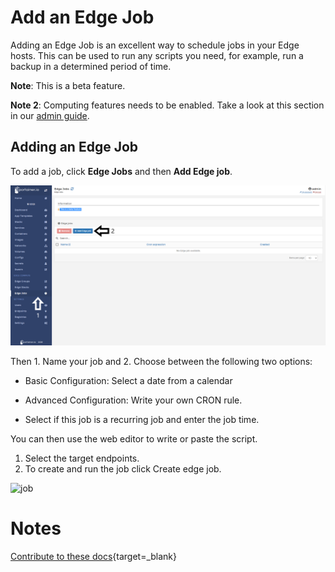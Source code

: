 # Add an Edge Job

Adding an Edge Job is an excellent way to schedule jobs in your Edge hosts. This can be used to run any scripts you need, for example, run a backup in a determined period of time. 

<b>Note</b>: This is a beta feature.

<b>Note 2</b>: Computing features needs to be enabled. Take a look at this section in our [admin guide](/v2.0/settings/edge/#enabling-edge-compute-features).

## Adding an Edge Job

To add a job, click <b>Edge Jobs</b> and then <b>Add Edge job</b>.

![edge](assets/create-1.png)

Then 1. Name your job and 2. Choose between the following two options:

* Basic Configuration: Select a date from a calendar
* Advanced Configuration: Write your own CRON rule.

* Select if this job is a recurring job and enter the job time.

You can then use the web editor to write or paste the script.

1. Select the target endpoints.
2. To create and run the job click Create edge job.

![job](https://documentation.portainer.io/v2.0/settings/assets/edge_8.png)

# Notes

[Contribute to these docs](https://github.com/portainer/portainer-docs/blob/master/contributing.md){target=_blank}
